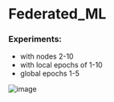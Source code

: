 # Federated_ML

### Experiments:
- with nodes 2-10
- with local epochs of 1-10
- global epochs 1-5

![image](https://github.com/Volpix28/Federated_ML/assets/101355511/18aad33a-a288-4168-8cf7-f6a1c4fc514b)
